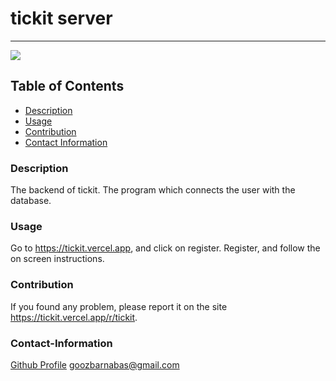 # tickit server
----

<a href="https://img.shields.io/badge/License-Apache2.0-brightgreen"><img src="https://img.shields.io/badge/License-Apache2.0-brightgreen"></a>

## Table of Contents
- [Description](#description)
- [Usage](#usage)
- [Contribution](#contribution)
- [Contact Information](#contact-information)

### Description
The backend of tickit. The program which connects the user with the database.

### Usage
Go to https://tickit.vercel.app, and click on register. Register, and follow the on screen instructions.

### Contribution
If you found any problem, please report it on the site https://tickit.vercel.app/r/tickit.

### Contact-Information
[Github Profile](https://github.com/barnabasgoz)
goozbarnabas@gmail.com
